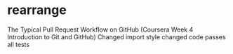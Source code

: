 # rearrange
The Typical Pull Request Workflow on GitHub (Coursera Week 4 Introduction to Git and GitHub)
Changed import style
changed code
passes all tests